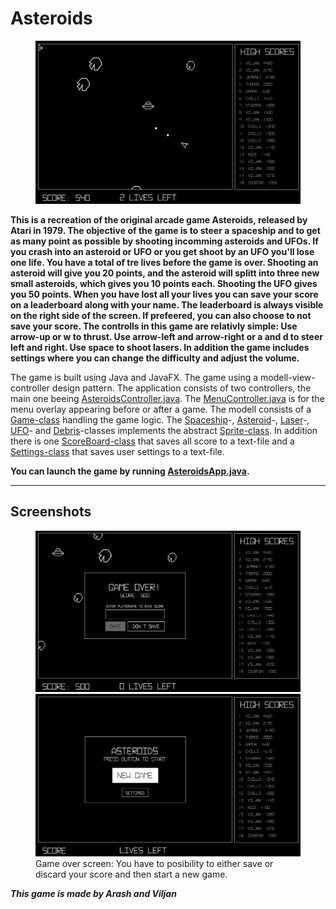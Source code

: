 # **Asteroids**

<figure>
<img src="pictures/Asteroids.png" alt="Asteroids game" width="1000"/>
</figure>

**This is a recreation of the original arcade game Asteroids, released by Atari in 1979. The objective of the game is to steer a spaceship and to get as many point as possible by shooting incomming asteroids and UFOs. If you crash into an asteroid or UFO or you get shoot by an UFO you'll lose one life. You have a total of tre lives before the game is over. Shooting an asteroid will give you 20 points, and the asteroid will splitt into three new small asteroids, which gives you 10 points each. Shooting the UFO gives you 50 points. When you have lost all your lives you can save your score on a leaderboard along with your name. The leaderboard is always visible on the right side of the screen. If prefeered, you can also choose to not save your score. The controlls in this game are relativly simple: Use arrow-up or w to thrust. Use arrow-left and arrow-right or a and d to steer left and right. Use space to shoot lasers. In addition the game includes settings where you can change the difficulty and adjust the volume.**

The game is built using Java and JavaFX. The game using a modell-view-controller design pattern. The application consists of two controllers, the main one beeing [AsteroidsController.java](src/main/java/asteroids/Controllers/AsteroidsController.java). The [MenuController.java](src/main/java/asteroids/Controllers/MenuController.java) is for the menu overlay appearing before or after a game. The modell consists of a [Game-class](src/main/java/asteroids/Game.java) handling the game logic. The [Spaceship](src/main/java/asteroids/Spaceship.java)-, [Asteroid](src/main/java/asteroids/Asteroid.java)-, [Laser](src/main/java/asteroids/Laser.java)-, [UFO](src/main/java/asteroids/UFO.java)- and [Debris](src/main/java/asteroids/Debris.java)-classes implements the abstract [Sprite-class](src/main/java/asteroids/Sprite.java). In addition there is one [ScoreBoard-class](src/main/java/asteroids/ScoreBoard.java) that saves all score to a text-file and a [Settings-class](src/main/java/asteroids/Settings.java) that saves user settings to a text-file.

**You can launch the game by running [AsteroidsApp.java](src/main/java/asteroids/AsteroidsApp.java).**

---

## Screenshots

<figure>
<img src="pictures/GameOver.png" alt="Asteroids game" width="500"/>
<img src="pictures/StartNewGame.png" alt="Asteroids game" width="500"/>
<figcaption>Game over screen: You have to posibility to either save or discard your score and then start a new game. </figcaption>
</figure>

**_This game is made by Arash and Viljan_**
